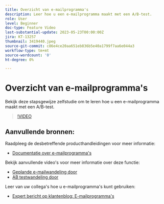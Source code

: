 ```yaml
---
title: Overzicht van e-mailprogramma's
description: Leer hoe u een e-mailprogramma maakt met een A/B-test.
role: User
level: Beginner
doc-type: Feature Video
last-substantial-update: 2023-05-23T00:00:00Z
jira: KT-13257
thumbnail: 3419440.jpeg
source-git-commit: c86e4ce20aa651eb836b5e40a1799f7aa6e044a3
workflow-type: tm+mt
source-wordcount: '0'
ht-degree: 0%

---
```



# Overzicht van e-mailprogramma&#39;s

Bekijk deze stapsgewijze zelfstudie om te leren hoe u een e-mailprogramma maakt met een A/B-test.

>[!VIDEO](https://video.tv.adobe.com/v/3419440/?learn=on)


## Aanvullende bronnen:

Raadpleeg de desbetreffende producthandleidingen voor meer informatie:
* [Documentatie over e-mailprogramma&#39;s](https://experienceleague.adobe.com/docs/marketo/using/product-docs/email-marketing/email-programs/creating-an-email-program/understanding-email-programs.html?lang=en)

Bekijk aanvullende video&#39;s voor meer informatie over deze functie:
* [Geplande e-mailwandeling door](https://experienceleague.adobe.com/docs/marketo-learn/tutorials/email-marketing/scheduled-email-watch.html?lang=en)
* [AB testwandeling door](https://experienceleague.adobe.com/docs/marketo-learn/tutorials/email-marketing/ab-testing-watch.html?lang=en)

Leer van uw collega&#39;s hoe u e-mailprogramma&#39;s kunt gebruiken:
* [Expert bericht op klantenblog: E-mailprogramma&#39;s](https://nation.marketo.com/t5/product-blogs/marketo-success-series-email-programs/ba-p/304968)
